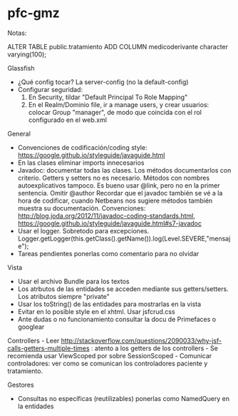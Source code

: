 # pfc-gmz
Notas:

ALTER TABLE public.tratamiento
   ADD COLUMN medicoderivante character varying(100);

Glassfish
 - ¿Qué config tocar? La server-config (no la default-config)
 - Configurar seguridad: 
	1) En Security, tildar "Default Principal To Role Mapping"
	2) En el Realm/Dominio file, ir a manage users, y crear usuarios: colocar Group "manager", de modo que coincida con el rol configurado en el web.xml

General
 - Convenciones de codificación/coding style: https://google.github.io/styleguide/javaguide.html
 - En las clases eliminar imports innecesarios
 - Javadoc: documentar todas las clases. Los métodos documentarlos con criterio. 
		Getters y setters no es necesario. Métodos con nombres autoexplicativos tampoco. 
		Es bueno usar @link, pero no en la primer sentencia. Omitir @author
		Recordar que el javadoc también se vé a la hora de codificar, cuando Netbeans nos sugiere métodos también muestra su documentación.
		Convenciones: http://blog.joda.org/2012/11/javadoc-coding-standards.html, https://google.github.io/styleguide/javaguide.html#s7-javadoc
 - Usar el logger. Sobretodo para excepciones. Logger.getLogger(this.getClass().getName()).log(Level.SEVERE,"mensaje");
 - Tareas pendientes ponerlas como comentario para no olvidar

Vista
 - Usar el archivo Bundle para los textos
 - Los atrbutos de las entidades se acceden mediante sus getters/setters. Los atributos siempre "private"
 - Usar los toString() de las entidades para mostrarlas en la vista
 - Evitar en lo posible style en el xhtml. Usar jsfcrud.css
 - Ante dudas o no funcionamiento consultar la docu de Primefaces o googlear

Controllers
	- Leer http://stackoverflow.com/questions/2090033/why-jsf-calls-getters-multiple-times : atento a los getters de los controllers
	- Se recomienda usar ViewScoped por sobre SessionScoped
	- Comunicar controladores: ver como se comunican los controladores paciente y tratamiento. 
	
Gestores
 - Consultas no específicas (reutilizables) ponerlas como NamedQuery en la entidades
